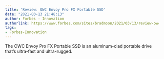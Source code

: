 ```yaml
---
title: 'Review: OWC Envoy Pro FX Portable SSD'
date: "2021-03-13 21:48:13"
author: Forbes - Innovation
authorlink: https://www.forbes.com/sites/bradmoon/2021/03/13/review-owc-envoy-pro-fx-portable-ssd/
tags:
- Forbes-Innovation
---
```

The OWC Envoy Pro FX Portable SSD is an aluminum-clad portable drive that’s ultra-fast and ultra-rugged.